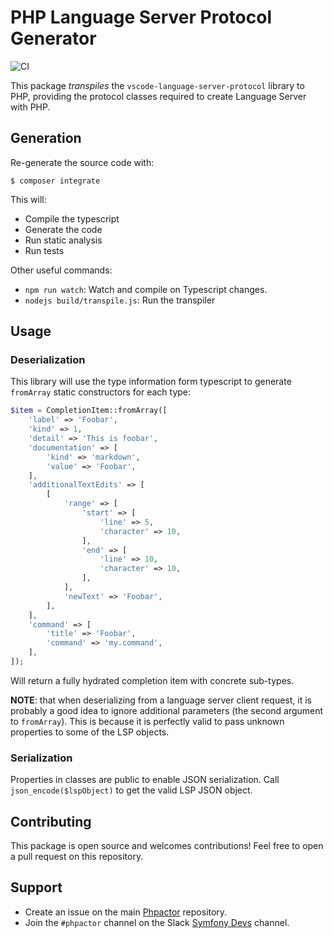 PHP Language Server Protocol Generator
======================================

![CI](https://github.com/phpactor/language-server-protocol/workflows/CI/badge.svg)

This package _transpiles_ the `vscode-language-server-protocol` library to PHP,
providing the protocol classes required to create Language Server
with PHP.

Generation
----------

Re-generate the source code with:

```
$ composer integrate
```

This will:

- Compile the typescript
- Generate the code
- Run static analysis
- Run tests

Other useful commands:

- `npm run watch`: Watch and compile on Typescript changes.
- `nodejs build/transpile.js`: Run the transpiler

Usage
-----

### Deserialization

This library will use the type information form typescript to generate
`fromArray` static constructors for each type:

```php
$item = CompletionItem::fromArray([
    'label' => 'Foobar',
    'kind' => 1,
    'detail' => 'This is foobar',
    'documentation' => [
        'kind' => 'markdown',
        'value' => 'Foobar',
    ],
    'additionalTextEdits' => [
        [
            'range' => [
                'start' => [
                    'line' => 5,
                    'character' => 10,
                ],
                'end' => [
                    'line' => 10,
                    'character' => 10,
                ],
            ],
            'newText' => 'Foobar',
        ],
    ],
    'command' => [
        'title' => 'Foobar',
        'command' => 'my.command',
    ],
]);
```

Will return a fully hydrated completion item with concrete sub-types.

**NOTE**: that when deserializing from a language server client request, it is
probably a good idea to ignore additional parameters (the second argument to
`fromArray`). This is because it is perfectly valid to pass unknown properties
to some of the LSP objects.

### Serialization

Properties in classes are public to enable JSON serialization. Call
`json_encode($lspObject)` to get the valid LSP JSON object.

Contributing
------------

This package is open source and welcomes contributions! Feel free to open a
pull request on this repository.

Support
-------

- Create an issue on the main [Phpactor](https://github.com/phpactor/phpactor) repository.
- Join the `#phpactor` channel on the Slack [Symfony Devs](https://symfony.com/slack-invite) channel.

